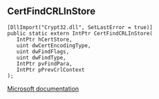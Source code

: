 ## CertFindCRLInStore

```
[DllImport("Crypt32.dll", SetLastError = true)]
public static extern IntPtr CertFindCRLInStore(
   IntPtr hCertStore,
   uint dwCertEncodingType,
   uint dwFindFlags,
   uint dwFindType,
   IntPtr pvFindPara,
   IntPtr pPrevCrlContext
);
```

[Microsoft documentation](https://docs.microsoft.com/en-us/windows/win32/api/wincrypt/nf-wincrypt-certfindcrlinstore)
